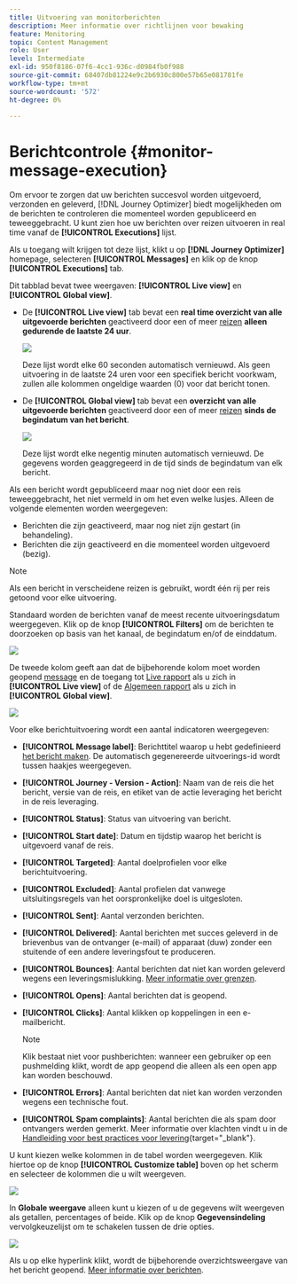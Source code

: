```yaml
---
title: Uitvoering van monitorberichten
description: Meer informatie over richtlijnen voor bewaking
feature: Monitoring
topic: Content Management
role: User
level: Intermediate
exl-id: 950f8186-07f6-4cc1-936c-d0984fb0f988
source-git-commit: 68407db81224e9c2b6930c800e57b65e081781fe
workflow-type: tm+mt
source-wordcount: '572'
ht-degree: 0%

---
```


# Berichtcontrole {#monitor-message-execution}

Om ervoor te zorgen dat uw berichten succesvol worden uitgevoerd, verzonden en geleverd, [!DNL Journey Optimizer] biedt mogelijkheden om de berichten te controleren die momenteel worden gepubliceerd en teweeggebracht. U kunt zien hoe uw berichten over reizen uitvoeren <!--and APIs--> in real time vanaf de **[!UICONTROL Executions]** lijst.

Als u toegang wilt krijgen tot deze lijst, klikt u op **[!DNL Journey Optimizer]** homepage, selecteren **[!UICONTROL Messages]** en klik op de knop **[!UICONTROL Executions]** tab.

Dit tabblad bevat twee weergaven: **[!UICONTROL Live view]** en **[!UICONTROL Global view]**.

* De **[!UICONTROL Live view]** tab bevat een **real time overzicht van alle uitgevoerde berichten** geactiveerd door een of meer [reizen](../building-journeys/journey.md) **alleen gedurende de laatste 24 uur**.

   ![](assets/message-execution-tab-live.png)

   Deze lijst wordt elke 60 seconden automatisch vernieuwd. Als geen uitvoering in de laatste 24 uren voor een specifiek bericht voorkwam, zullen alle kolommen ongeldige waarden (0) voor dat bericht tonen.

* De **[!UICONTROL Global view]** tab bevat een **overzicht van alle uitgevoerde berichten** geactiveerd door een of meer [reizen](../building-journeys/journey.md) **sinds de begindatum van het bericht**.

   ![](assets/message-execution-tab-global.png)

   Deze lijst wordt elke negentig minuten automatisch vernieuwd. De gegevens worden geaggregeerd in de tijd sinds de begindatum van elk bericht.

Als een bericht wordt gepubliceerd maar nog niet door een reis teweeggebracht, het niet vermeld in om het even welke lusjes. Alleen de volgende elementen worden weergegeven:
* Berichten die zijn geactiveerd, maar nog niet zijn gestart (in behandeling).
* Berichten die zijn geactiveerd en die momenteel worden uitgevoerd (bezig).

>[!NOTE]
>
>Als een bericht in verscheidene reizen is gebruikt, wordt één rij per reis getoond voor elke uitvoering.

Standaard worden de berichten vanaf de meest recente uitvoeringsdatum weergegeven. Klik op de knop **[!UICONTROL Filters]** om de berichten te doorzoeken op basis van het kanaal, de begindatum en/of de einddatum.

![](assets/message-execution-tab-filters.png)

De <!--**[!UICONTROL Quick action]**-->tweede kolom geeft aan dat de bijbehorende kolom moet worden geopend [message](create-message.md) en de toegang tot [Live rapport](../reports/live-report.md) als u zich in **[!UICONTROL Live view]** of de [Algemeen rapport](../reports/global-report.md) als u zich in **[!UICONTROL Global view]**.

![](assets/message-execution-open-live-report.png)

Voor elke berichtuitvoering wordt een aantal indicatoren weergegeven:

* **[!UICONTROL Message label]**: Berichttitel waarop u hebt gedefinieerd [het bericht maken](create-message.md). De automatisch gegenereerde uitvoerings-id wordt tussen haakjes weergegeven.

   <!--**[!UICONTROL Execution ID]**: Automatically generated identifier.
  **[!UICONTROL Source]**: Name of the journey leveraging that message.-->

* **[!UICONTROL Journey - Version - Action]**: Naam van de reis die het bericht, versie van de reis, en etiket van de actie leveraging het bericht in de reis leveraging.

* **[!UICONTROL Status]**: Status van uitvoering van bericht.

* **[!UICONTROL Start date]**: Datum en tijdstip waarop het bericht is uitgevoerd vanaf de reis.

* **[!UICONTROL Targeted]**: Aantal doelprofielen voor elke berichtuitvoering.

* **[!UICONTROL Excluded]**: Aantal profielen dat vanwege uitsluitingsregels van het oorspronkelijke doel is uitgesloten.

* **[!UICONTROL Sent]**: Aantal verzonden berichten.

* **[!UICONTROL Delivered]**: Aantal berichten met succes geleverd in de brievenbus van de ontvanger (e-mail) of apparaat (duw) zonder een stuitende of een andere leveringsfout te produceren.

* **[!UICONTROL Bounces]**: Aantal berichten dat niet kan worden geleverd wegens een leveringsmislukking. [Meer informatie over grenzen](suppression-list.md).

* **[!UICONTROL Opens]**: Aantal berichten dat is geopend.

* **[!UICONTROL Clicks]**: Aantal klikken op koppelingen in een e-mailbericht.

   >[!NOTE]
   >
   >Klik bestaat niet voor pushberichten: wanneer een gebruiker op een pushmelding klikt, wordt de app geopend die alleen als een open app kan worden beschouwd.

* **[!UICONTROL Errors]**: Aantal berichten dat niet kan worden verzonden wegens een technische fout.

* **[!UICONTROL Spam complaints]**: Aantal berichten die als spam door ontvangers werden gemerkt. Meer informatie over klachten vindt u in de [Handleiding voor best practices voor levering](https://experienceleague.adobe.com/docs/deliverability-learn/deliverability-best-practice-guide/metrics-for-deliverability/complaints.html#metrics-for-deliverability){target=&quot;_blank&quot;}.

U kunt kiezen welke kolommen in de tabel worden weergegeven. Klik hiertoe op de knop **[!UICONTROL Customize table]** boven op het scherm en selecteer de kolommen die u wilt weergeven.

![](assets/message-execution-customize-table.png)

In **Globale weergave** alleen kunt u kiezen of u de gegevens wilt weergeven als getallen, percentages of beide. Klik op de knop **Gegevensindeling** vervolgkeuzelijst om te schakelen tussen de drie opties.

![](assets/message-execution-data-format.png)

Als u op elke hyperlink klikt, wordt de bijbehorende overzichtsweergave van het bericht geopend. [Meer informatie over berichten](create-message.md).
